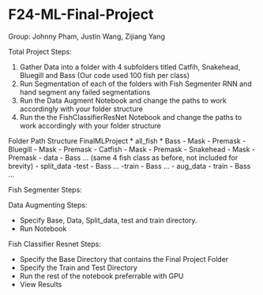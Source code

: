 # F24-ML-Final-Project
Group: Johnny Pham, Justin Wang, Zijiang Yang

Total Project Steps:
1. Gather Data into a folder with 4 subfolders titled Catfih, Snakehead, Bluegill and Bass (Our code used 100 fish per class)
2. Run Segmentation of each of the folders with Fish Segmenter RNN and hand segment any failed segmentations
3. Run the Data Augment Notebook and change the paths to work accordingly with your folder structure
4. Run the the FishClassifierResNet Notebook and change the paths to work accordingly with your folder structure

Folder Path Structure
FinalMLProject
    * all_fish
        * Bass
            - Mask
            - Premask
        - Bluegill
            - Mask
            - Premask
        - Catfish
            - Mask
            - Premask
        - Snakehead
            - Mask
            - Premask
    - data
        - Bass ... (same 4 fish class as before, not included for brevity)
    - split_data
        -test
            - Bass ...
        -train
            - Bass ...
    - aug_data
        - train
            - Bass ...

Fish Segmenter Steps:


Data Augmenting Steps:
* Specify Base, Data, Split_data, test and train directory.
* Run Notebook

Fish Classifier Resnet Steps:
* Specify the Base Directory that contains the Final Project Folder
* Specify the Train and Test Directory
* Run the rest of the notebook preferrable with GPU
* View Results
